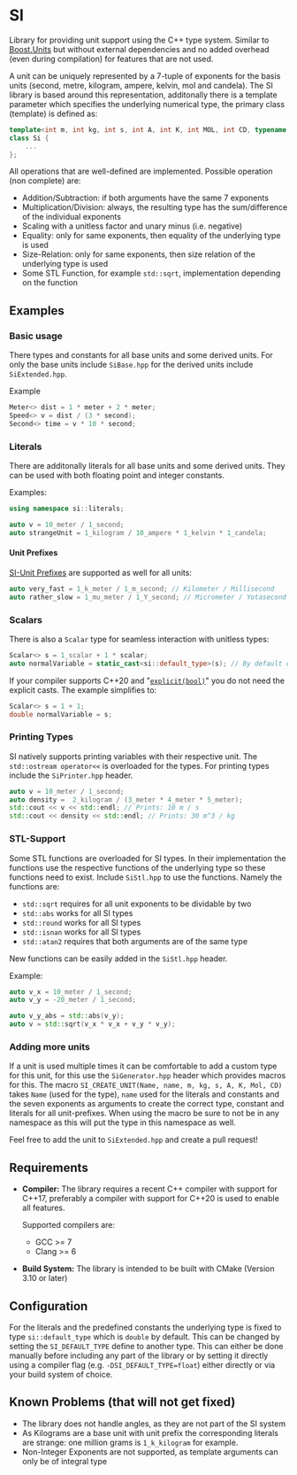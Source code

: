 # SI
Library for providing unit support using the C++ type system. Similar to [Boost.Units](https://www.boost.org/doc/libs/1_65_0/doc/html/boost_units.html) but
without external dependencies and no added overhead (even during compilation) for features that are not used.

A unit can be uniquely represented by a 7-tuple of exponents for the basis units 
(second, metre, kilogram, ampere, kelvin, mol and candela). The SI library is based around this representation, additonally there is a template parameter
which specifies the underlying numerical type, the primary class (template) is defined as:
```c++
template<int m, int kg, int s, int A, int K, int MOL, int CD, typename T>
class Si {
    ...
};
```
All operations that are well-defined are implemented. Possible operation (non complete) are:
 * Addition/Subtraction: if both arguments have the same 7 exponents
 * Multiplication/Division: always, the resulting type has the sum/difference of the individual exponents
 * Scaling with a unitless factor and unary minus (i.e. negative)
 * Equality: only for same exponents, then equality of the underlying type is used
 * Size-Relation: only for same exponents, then size relation of the underlying type is used
 * Some STL Function, for example `std::sqrt`, implementation depending on the function

## Examples
### Basic usage
There types and constants for all base units and some derived units. For only the base units include
`SiBase.hpp` for the derived units include `SiExtended.hpp`.

Example
```c++
Meter<> dist = 1 * meter + 2 * meter;
Speed<> v = dist / (3 * second);
Second<> time = v * 10 * second;
```
### Literals
There are additonally literals for all base units and some derived units.
They can be used with both floating point and integer constants.

Examples:
```c++
using namespace si::literals;

auto v = 10_meter / 1_second;
auto strangeUnit = 1_kilogram / 10_ampere * 1_kelvin * 1_candela;
```

#### Unit Prefixes
[SI-Unit Prefixes](https://en.wikipedia.org/wiki/Metric_prefix) 
are supported as well for all units:
```c++
auto very_fast = 1_k_meter / 1_m_second; // Kilometer / Millisecond
auto rather_slow = 1_mu_meter / 1_Y_second; // Micrometer / Yotasecond
```

### Scalars
There is also a `Scalar` type for seamless interaction with unitless types:
```c++
Scalar<> s = 1_scalar + 1 * scalar;
auto normalVariable = static_cast<si::default_type>(s); // By default of type double
```

If your compiler supports C++20 and 
"[`explicit(bool)`](http://www.open-std.org/jtc1/sc22/wg21/docs/papers/2018/p0892r2.html)" you do not need the explicit
casts. The example simplifies to:
```c++
Scalar<> s = 1 + 1;
double normalVariable = s;
```

### Printing Types
SI natively supports printing variables with their respective unit. The `std::ostream operator<<` is
overloaded for the types. For printing types include the `SiPrinter.hpp` header.

```c++
auto v = 10_meter / 1_second;
auto density =  2_kilogram / (3_meter * 4_meter * 5_meter);
std::cout << v << std::endl; // Prints: 10 m / s
std::cout << density << std::endl; // Prints: 30 m^3 / kg
```

### STL-Support
Some STL functions are overloaded for SI types. In their implementation the
functions use the respective functions of the underlying type so these functions
need to exist. Include `SiStl.hpp` to use the functions. Namely the functions
are:
 * `std::sqrt` requires for all unit exponents to be dividable by two
 * `std::abs` works for all SI types
 * `std::round` works for all SI types
 * `std::isnan` works for all SI types
 * `std::atan2` requires that both arguments are of the same type
 
New functions can be easily added in the `SiStl.hpp` header.

Example:
```c++
auto v_x = 10_meter / 1_second;
auto v_y = -20_meter / 1_second;

auto v_y_abs = std::abs(v_y);
auto v = std::sqrt(v_x * v_x + v_y * v_y); 
```

### Adding more units
If a unit is used multiple times it can be comfortable to add a custom type for this unit, for this use the 
`SiGenerator.hpp` header which provides macros for this. The macro `SI_CREATE_UNIT(Name, name, m, kg, s, A, K, Mol, CD)`
takes `Name` (used for the type), `name` used for the literals and constants and the seven exponents as arguments to 
create the correct type, constant and literals for all unit-prefixes. When using the macro be sure to not be in any 
namespace as this will put the type in this namespace as well.

Feel free to add the unit to `SiExtended.hpp` and create a pull request!

## Requirements
 * **Compiler:** The library requires a recent C++ compiler with support for C++17, preferably a compiler with support 
    for C++20 is used to enable all features.
    
    Supported compilers are:
    * GCC >= 7
    * Clang >= 6
 * **Build System:** The library is intended to be built with CMake (Version 3.10 or later)


## Configuration
For the literals and the predefined constants the underlying type is fixed to type `si::default_type` which is `double` by default.
This can be changed by setting the `SI_DEFAULT_TYPE` define to another type. This can either be done manually before including any part of the library
or by setting it directly using a compiler flag (e.g. `-DSI_DEFAULT_TYPE=float`) either directly or via
your build system of choice.

## Known Problems (that will not get fixed)
 * The library does not handle angles, as they are not part of the SI system
 * As Kilograms are a base unit with unit prefix the corresponding literals are strange: one million grams is `1_k_kilogram` for example.
 * Non-Integer Exponents are not supported, as template arguments can only be of integral type
